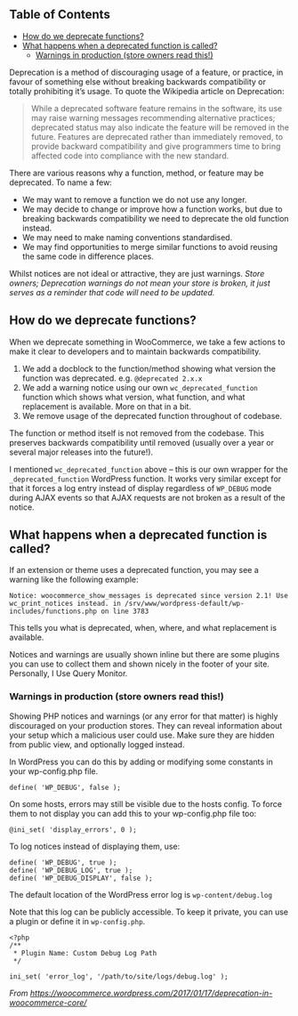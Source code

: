<!-- START doctoc generated TOC please keep comment here to allow auto update -->
<!-- DON'T EDIT THIS SECTION, INSTEAD RE-RUN doctoc TO UPDATE -->
## Table of Contents

- [How do we deprecate functions?](#how-do-we-deprecate-functions)
- [What happens when a deprecated function is called?](#what-happens-when-a-deprecated-function-is-called)
  - [Warnings in production (store owners read this!)](#warnings-in-production-store-owners-read-this)

<!-- END doctoc generated TOC please keep comment here to allow auto update -->

Deprecation is a method of discouraging usage of a feature, or practice, in favour of something else without breaking backwards compatibility or totally prohibiting it’s usage. To quote the Wikipedia article on Deprecation:

> While a deprecated software feature remains in the software, its use may raise warning messages recommending alternative practices; deprecated status may also indicate the feature will be removed in the future. Features are deprecated rather than immediately removed, to provide backward compatibility and give programmers time to bring affected code into compliance with the new standard.

There are various reasons why a function, method, or feature may be deprecated. To name a few:

- We may want to remove a function we do not use any longer.
- We may decide to change or improve how a function works, but due to breaking backwards compatibility we need to deprecate the old function instead.
- We may need to make naming conventions standardised.
- We may find opportunities to merge similar functions to avoid reusing the same code in difference places.

Whilst notices are not ideal or attractive, they are just warnings. _Store owners; Deprecation warnings do not mean your store is broken, it just serves as a reminder that code will need to be updated._

## How do we deprecate functions?

When we deprecate something in WooCommerce, we take a few actions to make it clear to developers and to maintain backwards compatibility.

1. We add a docblock to the function/method showing what version the function was deprecated. e.g. `@deprecated 2.x.x`
2. We add a warning notice using our own `wc_deprecated_function` function which shows what version, what function, and what replacement is available. More on that in a bit.
3. We remove usage of the deprecated function throughout of codebase.

The function or method itself is not removed from the codebase. This preserves backwards compatibility until removed (usually over a year or several major releases into the future!).

I mentioned `wc_deprecated_function` above – this is our own wrapper for the `_deprecated_function` WordPress function. It works very similar except for that it forces a log entry instead of display regardless of `WP_DEBUG` mode during AJAX events so that AJAX requests are not broken as a result of the notice.

## What happens when a deprecated function is called?

If an extension or theme uses a deprecated function, you may see a warning like the following example:

```
Notice: woocommerce_show_messages is deprecated since version 2.1! Use wc_print_notices instead. in /srv/www/wordpress-default/wp-includes/functions.php on line 3783
```

This tells you what is deprecated, when, where, and what replacement is available.

Notices and warnings are usually shown inline but there are some plugins you can use to collect them and shown nicely in the footer of your site. Personally, I Use Query Monitor.

### Warnings in production (store owners read this!)

Showing PHP notices and warnings (or any error for that matter) is highly discouraged on your production stores. They can reveal information about your setup which a malicious user could use. Make sure they are hidden from public view, and optionally logged instead.

In WordPress you can do this by adding or modifying some constants in your wp-config.php file.

```
define( 'WP_DEBUG', false );
```

On some hosts, errors may still be visible due to the hosts config. To force them to not display you can add this to your wp-config.php file too:

```
@ini_set( 'display_errors', 0 );
```

To log notices instead of displaying them, use:

```
define( 'WP_DEBUG', true );
define( 'WP_DEBUG_LOG', true );
define( 'WP_DEBUG_DISPLAY', false );
```

The default location of the WordPress error log is `wp-content/debug.log`

Note that this log can be publicly accessible. To keep it private, you can use a plugin or define it in `wp-config.php`.

```
<?php
/**
 * Plugin Name: Custom Debug Log Path
 */

ini_set( 'error_log', '/path/to/site/logs/debug.log' );
```

_From https://woocommerce.wordpress.com/2017/01/17/deprecation-in-woocommerce-core/_